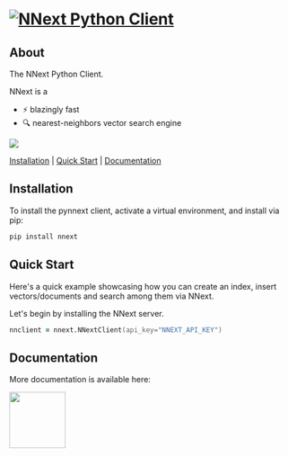# <a href="https://nnext.ai/"><img src="https://d3g1vr8yw3euzd.cloudfront.net/nnext-ultra-wide-tingle.png" alt="NNext Python Client"></a>

## About

The NNext Python Client.

NNext is a

* ⚡ blazingly fast
* 🔍 nearest-neighbors vector search engine

<a href="https://twitter.com/intent/follow?screen_name=nnextai"><img src="https://img.shields.io/badge/Follow-nnextai-blue.svg?style=flat&logo=twitter"></a>

[Installation](#installation) |  [Quick Start](#quick-start) | [Documentation](#documentation)

## Installation

To install the pynnext client, activate a virtual environment, and install via pip:

```zsh
pip install nnext
```

## Quick Start

Here's a quick example showcasing how you can create an index, insert vectors/documents and search among them via NNext.

Let's begin by installing the NNext server.

```zsh
nnclient = nnext.NNextClient(api_key="NNEXT_API_KEY")
```

## Documentation

More documentation is available here:

<a href="https://nnext.ai/docs" target="_blank" rel="noopener noreferrer"><img src="https://d3g1vr8yw3euzd.cloudfront.net/3.png" height="100"></a>
